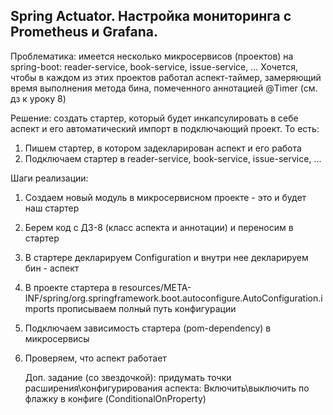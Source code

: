 ## Spring Actuator. Настройка мониторинга с Prometheus и Grafana.

Проблематика: имеется несколько микросервисов (проектов) на spring-boot: reader-service, book-service, issue-service, ...
Хочется, чтобы в каждом из этих проектов работал аспект-таймер, замеряющий время выполнения метода бина, помеченного аннотацией @Timer (см. дз к уроку 8)

Решение: создать стартер, который будет инкапсулировать в себе аспект и его автоматический импорт в подключающий проект.
То есть:
1. Пишем стартер, в котором задекларирован аспект и его работа
2. Подключаем стартер в reader-service, book-service, issue-service, ...

Шаги реализации:
1. Создаем новый модуль в микросервисном проекте - это и будет наш стартер
2. Берем код с ДЗ-8 (класс аспекта и аннотации) и переносим в стартер
3. В стартере декларируем Configuration и внутри нее декларируем бин - аспект
4. В проекте стартера в resources/META-INF/spring/org.springframework.boot.autoconfigure.AutoConfiguration.imports прописываем полный путь конфигурации
5. Подключаем зависимость стартера (pom-dependency) в микросервисы
6. Проверяем, что аспект работает

    Доп. задание (со звездочкой): придумать точки расширения\конфигурирования аспекта:
    Включить\выключить по флажку в конфиге (ConditionalOnProperty)
